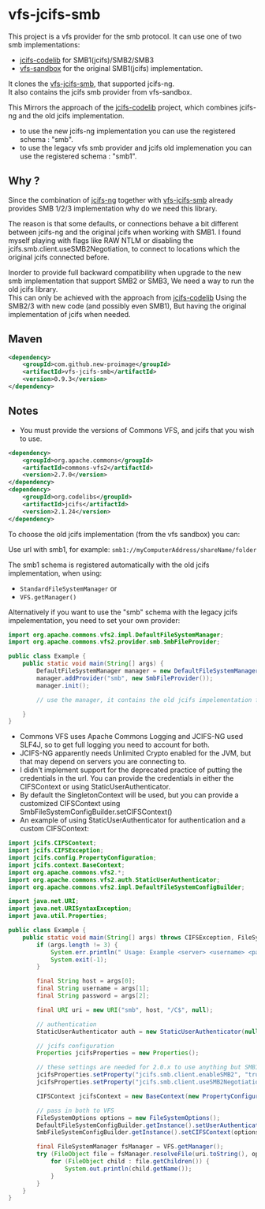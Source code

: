 # vfs-jcifs-smb
This project is a vfs provider for the smb protocol.
It can use one of two smb implementations:
* [jcifs-codelib](https://github.com/codelibs/jcifs) for SMB1(jcifs)/SMB2/SMB3
* [vfs-sandbox](http://commons.apache.org/proper/commons-vfs/) for the original SMB1(jcifs) implementation.

It clones the [vfs-jcifs-smb](https://github.com/new-proimage/vfs-jcifs-smb), that supported jcifs-ng.  
It also contains the jcifs smb provider from vfs-sandbox.

This Mirrors the approach of the [jcifs-codelib](https://github.com/codelibs/jcifs) project, which combines jcifs-ng and the old jcifs implementation.

* to use the new jcifs-ng implementation you can use the registered schema : "smb".
* to use the legacy vfs smb provider and jcifs old implemenation you can use the registered schema : "smb1".

## Why ?
Since the combination of [jcifs-ng](https://github.com/AgNO3/jcifs-ng) together with [vfs-jcifs-smb](https://github.com/new-proimage/vfs-jcifs-smb)
already provides SMB 1/2/3 implementation why do we need this library.

The reason is that some defaults, or connections behave a bit different between jcifs-ng and the original jcifs when working with SMB1.
I found myself playing with flags like RAW NTLM or disabling the jcifs.smb.client.useSMB2Negotiation, to connect to locations which the original jcifs connected before.

Inorder to provide full backward compatibility when upgrade to the new smb implementation that support SMB2 or SMB3, 
We need a way to run the old jcifs library.  
This can only be achieved with the approach from [jcifs-codelib](https://github.com/codelibs/jcifs)
Using the SMB2/3 with new code (and possibly even SMB1),
But having the original implementation of jcifs when needed.

## Maven
```xml
<dependency>
    <groupId>com.github.new-proimage</groupId>
    <artifactId>vfs-jcifs-smb</artifactId>
    <version>0.9.3</version>
</dependency>
```

## Notes

* You must provide the versions of Commons VFS, and jcifs that you wish to use.
```xml
<dependency>
    <groupId>org.apache.commons</groupId>
    <artifactId>commons-vfs2</artifactId>
    <version>2.7.0</version>
</dependency>
<dependency>
    <groupId>org.codelibs</groupId>
    <artifactId>jcifs</artifactId>
    <version>2.1.24</version>
</dependency>
```

To choose the old jcifs implementation (from the vfs sandbox) you can: 

Use url with smb1, for example: `smb1://myComputerAddress/shareName/folder`

The smb1 schema is registered automatically with the old jcifs implementation, when using:
* `StandardFileSystemManager` or
* `VFS.getManager()`

Alternatively if you want to use the "smb" schema with the legacy jcifs impelementation, you need to set your own provider:

```java
import org.apache.commons.vfs2.impl.DefaultFileSystemManager;
import org.apache.commons.vfs2.provider.smb.SmbFileProvider;

public class Example {
    public static void main(String[] args) {
        DefaultFileSystemManager manager = new DefaultFileSystemManager();
        manager.addProvider("smb", new SmbFileProvider());
        manager.init();

        // use the manager, it contains the old jcifs impelementation from the vfs-sandbox

    }
}
```


* Commons VFS uses Apache Commons Logging and JCIFS-NG used SLF4J, so to get full logging you need to account for both.
* JCIFS-NG apparently needs Unlimited Crypto enabled for the JVM, but that may depend on servers you are connecting to.
* I didn't implement support for the deprecated practice of putting the credentials in the url. You can provide the
credentials in either the CIFSContext or using StaticUserAuthenticator.
* By default the SingletonContext will be used, but you can provide a customized CIFSContext using
SmbFileSystemConfigBuilder.setCIFSContext()
* An example of using StaticUserAuthenticator for authentication and a custom CIFSContext:
```java
import jcifs.CIFSContext;
import jcifs.CIFSException;
import jcifs.config.PropertyConfiguration;
import jcifs.context.BaseContext;
import org.apache.commons.vfs2.*;
import org.apache.commons.vfs2.auth.StaticUserAuthenticator;
import org.apache.commons.vfs2.impl.DefaultFileSystemConfigBuilder;

import java.net.URI;
import java.net.URISyntaxException;
import java.util.Properties;

public class Example {
    public static void main(String[] args) throws CIFSException, FileSystemException, URISyntaxException {
        if (args.length != 3) {
            System.err.println(" Usage: Example <server> <username> <password>");
            System.exit(-1);
        }

        final String host = args[0];
        final String username = args[1];
        final String password = args[2];

        final URI uri = new URI("smb", host, "/C$", null);

        // authentication
        StaticUserAuthenticator auth = new StaticUserAuthenticator(null, username, password);

        // jcifs configuration
        Properties jcifsProperties = new Properties();

        // these settings are needed for 2.0.x to use anything but SMB1, 2.1.x enables by default and will ignore
        jcifsProperties.setProperty("jcifs.smb.client.enableSMB2", "true");
        jcifsProperties.setProperty("jcifs.smb.client.useSMB2Negotiation", "true");

        CIFSContext jcifsContext = new BaseContext(new PropertyConfiguration(jcifsProperties));

        // pass in both to VFS
        FileSystemOptions options = new FileSystemOptions();
        DefaultFileSystemConfigBuilder.getInstance().setUserAuthenticator(options, auth);
        SmbFileSystemConfigBuilder.getInstance().setCIFSContext(options, jcifsContext);

        final FileSystemManager fsManager = VFS.getManager();
        try (FileObject file = fsManager.resolveFile(uri.toString(), options)) {
            for (FileObject child : file.getChildren()) {
                System.out.println(child.getName());
            }
        }
    }
}
```

